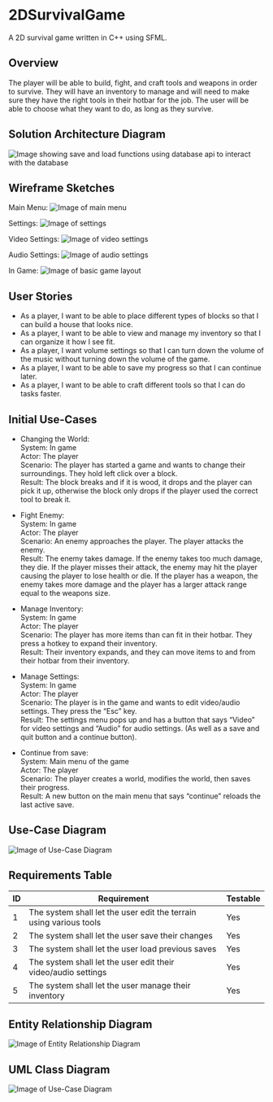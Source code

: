# 2DSurvivalGame
A 2D survival game written in C++ using SFML.

## Overview
The player will be able to build, fight, and craft tools and weapons in order to survive. They will have an inventory to manage and will need to make sure they have the right tools in their hotbar for the job. The user will be able to choose what they want to do, as long as they survive.

## Solution Architecture Diagram
![Image showing save and load functions using database api to interact with the database](https://github.com/Unyxuous/2DSurvivalGame/blob/main/Design%20Documents/Solution%20Architecture%20Diagram.png)

## Wireframe Sketches
Main Menu:
![Image of main menu](https://github.com/Unyxuous/2DSurvivalGame/blob/main/Design%20Documents/Main%20Menu.png)

Settings:
![Image of settings](https://github.com/Unyxuous/2DSurvivalGame/blob/main/Design%20Documents/Settings.png)

Video Settings:
![Image of video settings](https://github.com/Unyxuous/2DSurvivalGame/blob/main/Design%20Documents/Video%20Settings.png)

Audio Settings:
![Image of audio settings](https://github.com/Unyxuous/2DSurvivalGame/blob/main/Design%20Documents/Audio%20Settings.png)

In Game:
![Image of basic game layout](https://github.com/Unyxuous/2DSurvivalGame/blob/main/Design%20Documents/Game%20Screen.png)

## User Stories
* As a player, I want to be able to place different types of blocks so that I can build a house that looks nice.
* As a player, I want to be able to view and manage my inventory so that I can organize it how I see fit.
* As a player, I want volume settings so that I can turn down the volume of the music without turning down the volume of the game.
* As a player, I want to be able to save my progress so that I can continue later.
* As a player, I want to be able to craft different tools so that I can do tasks faster.

## Initial Use-Cases
* Changing the World:  
   System: In game  
   Actor: The player  
   Scenario: The player has started a game and wants to change their surroundings. They hold left click over a block.  
   Result: The block breaks and if it is wood, it drops and the player can pick it up, otherwise the block only drops if the player used the correct tool to break it.  

* Fight Enemy:  
   System: In game  
   Actor: The player  
   Scenario: An enemy approaches the player. The player attacks the enemy.  
   Result: The enemy takes damage. If the enemy takes too much damage, they die. If the player misses their attack, the enemy may hit the player causing the player to lose health or die. If the player has a weapon, the enemy takes more damage and the player has a larger attack range equal to the weapons size.  

* Manage Inventory:  
   System: In game  
   Actor: The player  
   Scenario: The player has more items than can fit in their hotbar. They press a hotkey to expand their inventory.  
   Result: Their inventory expands, and they can move items to and from their hotbar from their inventory.  

* Manage Settings:  
   System: In game  
   Actor: The player  
   Scenario: The player is in the game and wants to edit video/audio settings. They press the “Esc” key.  
   Result: The settings menu pops up and has a button that says “Video” for video settings and “Audio” for audio settings. (As well as a save and quit button and a continue button).  

* Continue from save:  
   System: Main menu of the game  
   Actor: The player  
   Scenario: The player creates a world, modifies the world, then saves their progress.  
   Result: A new button on the main menu that says “continue” reloads the last active save.  

## Use-Case Diagram
![Image of Use-Case Diagram](https://github.com/Unyxuous/2DSurvivalGame/blob/main/Design%20Documents/Use%20Case%20Diagram.png)

## Requirements Table
|ID| Requirement                                         | Testable |
|--|-----------------------------------------------------|----------|
|1 | The system shall let the user edit the terrain using various tools | Yes |
|2 | The system shall let the user save their changes | Yes |
|3 | The system shall let the user load previous saves | Yes |
|4 | The system shall let the user edit their video/audio settings | Yes |
|5 | The system shall let the user manage their inventory | Yes |

## Entity Relationship Diagram
![Image of Entity Relationship Diagram](https://github.com/Unyxuous/2DSurvivalGame/blob/main/Design%20Documents/Entity%20Relationship%20Diagram.png)

## UML Class Diagram
![Image of Use-Case Diagram](https://github.com/Unyxuous/2DSurvivalGame/blob/main/Design%20Documents/UML%20Class%20Diagram.png)
